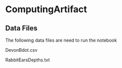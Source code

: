 # ComputingArtifact


## Data Files
The following data files are need to run the notebook

DevonBdot.csv 

RabbitEarsDepths.txt
